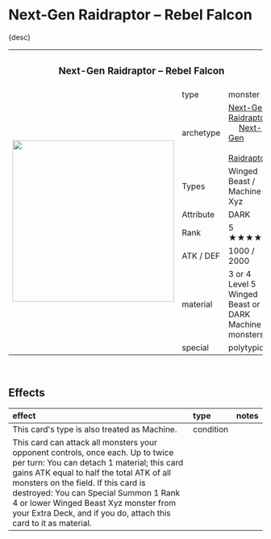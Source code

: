 # Next-Gen Raidraptor – Rebel Falcon

{desc}


<table>
  <tr>
    <th colspan="3"> <h3> Next-Gen Raidraptor – Rebel Falcon </h3> </th>
  </tr>
  <tr>
    <td rowspan="9"> <img src="../../../.assets/cards/xyz/Next-Gen Raidraptor Rebel Falcon.png" width="320px"> </td>
  </tr>
  <tr>
    <td> type </td>
    <td> monster </td>
  </tr>
  <tr>
    <td> archetype </td>
    <td> <a href="../../archetypes/Next-Gen Raidraptor.md">Next-Gen Raidraptor</a> <br> &emsp; <a href="../../archetypes/Next-Gen.md">Next-Gen</a> <br> &emsp; <a href="https://yugipedia.com/wiki/Raidraptor">Raidraptor</a> </td>
  </tr>
  <tr>
    <td> Types </td>
    <td> Winged Beast / Machine / Xyz </td>
  </tr>
  <tr>
    <td> Attribute </td>
    <td> DARK </td>
  </tr>
  <tr>
    <td> Rank </td>
    <td> 5 ★★★★★ </td>
  </tr>
  <tr>
    <td> ATK / DEF </td>
    <td> 1000 / 2000 </td>
  </tr>
  <tr>
    <td> material </td>
    <td> 3 or 4 Level 5 Winged Beast or DARK Machine monsters </td>
  </tr>
  <tr>
    <td> special </td>
    <td> polytypical </td>
  </tr>
</table>


<br>


## Effects

| effect | type | notes |
| :----- | :--- | :---- |
| This card's type is also treated as Machine. | condition | |
| This card can attack all monsters your opponent controls, once each. Up to twice per turn: You can detach 1 material; this card gains ATK equal to half the total ATK of all monsters on the field. If this card is destroyed: You can Special Summon 1 Rank 4 or lower Winged Beast Xyz monster from your Extra Deck, and if you do, attach this card to it as material. |
